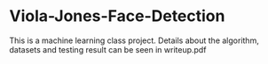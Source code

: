 # Viola-Jones-Face-Detection

This is a machine learning class project. Details about the algorithm, datasets and testing result can be seen in writeup.pdf

